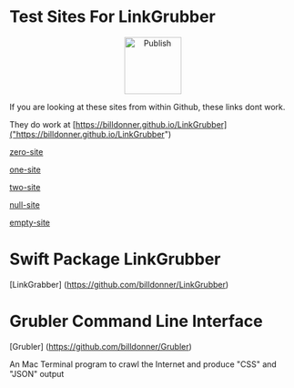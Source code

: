 # Test Sites For LinkGrubber

<p align="center">
<img src="https://billdonner.com/images/fists/fistUp1024x1024.png" width="100" max-width="90%" alt="Publish" />
</p>


If you are looking at these sites from within Github, these links dont work.

They do work at [https://billdonner.github.io/LinkGrubber]("https://billdonner.github.io/LinkGrubber")

[zero-site]("https://billdonner.github.io/LinkGrubber/linkgrubberexamples/zero-site")

[one-site]( "https://billdonner.github.io/LinkGrubber/linkgrubberexamples/one-site")

[two-site]("https://billdonner.github.io/LinkGrubber/linkgrubberexamples/two-site")

[null-site]("https://billdonner.github.io/LinkGrubber/linkgrubberexamples/null-site")

[empty-site]("https://billdonner.github.io/LinkGrubber/linkgrubberexamples/empty-site")

# Swift Package LinkGrubber

[LinkGrabber] (https://github.com/billdonner/LinkGrubber)

# Grubler Command Line Interface

[Grubler]  (https://github.com/billdonner/Grubler)

An Mac Terminal program to crawl the Internet and produce "CSS" and "JSON" output
